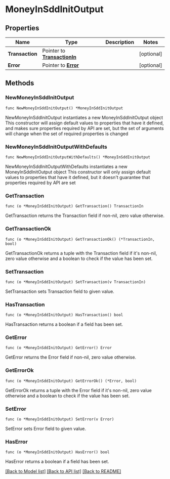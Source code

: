# MoneyInSddInitOutput

## Properties

Name | Type | Description | Notes
------------ | ------------- | ------------- | -------------
**Transaction** | Pointer to [**TransactionIn**](TransactionIn.md) |  | [optional] 
**Error** | Pointer to [**Error**](Error.md) |  | [optional] 

## Methods

### NewMoneyInSddInitOutput

`func NewMoneyInSddInitOutput() *MoneyInSddInitOutput`

NewMoneyInSddInitOutput instantiates a new MoneyInSddInitOutput object
This constructor will assign default values to properties that have it defined,
and makes sure properties required by API are set, but the set of arguments
will change when the set of required properties is changed

### NewMoneyInSddInitOutputWithDefaults

`func NewMoneyInSddInitOutputWithDefaults() *MoneyInSddInitOutput`

NewMoneyInSddInitOutputWithDefaults instantiates a new MoneyInSddInitOutput object
This constructor will only assign default values to properties that have it defined,
but it doesn't guarantee that properties required by API are set

### GetTransaction

`func (o *MoneyInSddInitOutput) GetTransaction() TransactionIn`

GetTransaction returns the Transaction field if non-nil, zero value otherwise.

### GetTransactionOk

`func (o *MoneyInSddInitOutput) GetTransactionOk() (*TransactionIn, bool)`

GetTransactionOk returns a tuple with the Transaction field if it's non-nil, zero value otherwise
and a boolean to check if the value has been set.

### SetTransaction

`func (o *MoneyInSddInitOutput) SetTransaction(v TransactionIn)`

SetTransaction sets Transaction field to given value.

### HasTransaction

`func (o *MoneyInSddInitOutput) HasTransaction() bool`

HasTransaction returns a boolean if a field has been set.

### GetError

`func (o *MoneyInSddInitOutput) GetError() Error`

GetError returns the Error field if non-nil, zero value otherwise.

### GetErrorOk

`func (o *MoneyInSddInitOutput) GetErrorOk() (*Error, bool)`

GetErrorOk returns a tuple with the Error field if it's non-nil, zero value otherwise
and a boolean to check if the value has been set.

### SetError

`func (o *MoneyInSddInitOutput) SetError(v Error)`

SetError sets Error field to given value.

### HasError

`func (o *MoneyInSddInitOutput) HasError() bool`

HasError returns a boolean if a field has been set.


[[Back to Model list]](../README.md#documentation-for-models) [[Back to API list]](../README.md#documentation-for-api-endpoints) [[Back to README]](../README.md)


